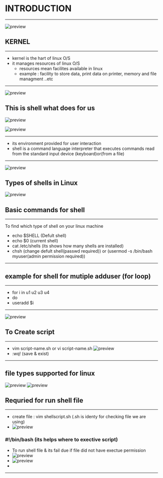 # INTRODUCTION 
---
![preview](./images/Shell.png)

## KERNEL
---
* kernel is the hart of linux O/S 
* it manages resources of linux O/S 
  * resources mean facilites available in linux 
  * example : facility to store data, print data on printer, memory and file managment ..etc

---

![preview](./images/S1.png)

## This is shell what does for us 
![preview](./images/S2.png)

![preview](./images/S3.png)

--- 
* its environment provided for user interaction
* shell is a command language interpreter that executes commands read from the standard input device (keyboard)or(from a file)

----

![preview](.\images\S5.png)

## Types of shells in Linux
![preview](.\images\S4.png)

## Basic commands for shell
---
To find which type of shell on your linux machine 
   * echo $SHELL (Defult shell)
   * echo $0 (current shell)
   * cat /etc/shells (its shows how many shells are installed)
   * chsh (change defult shell(passwd required)) or (usermod -s /bin/bash myuser(admin permission required))
---

## example for shell for mutiple adduser (for loop) 
---
* for i in u1 u2 u3 u4 
* do
* useradd $i

---
![preview](.\images\S6.png)

## To Create script 

---
* vim script-name.sh or vi script-name.sh
![preview](.\images\cmd.png)
* :wq! (save & exist)


---
## file types supported for linux 
![preview](.\images\basic-cmd.png)
![preview](.\images\S7.png)


## Requried for run shell file
---
* create file : vim shellscript.sh (.sh is identy for checking file we are using)
* ![preview](.\images\S9.png)
### #!/bin/bash  (its helps where to exective script)
* To run shell file  & its fail due if file did not have exectue permission
* ![preview](.\images\S8.png)
* ![preview](.\images\S10.png)
* 

---

